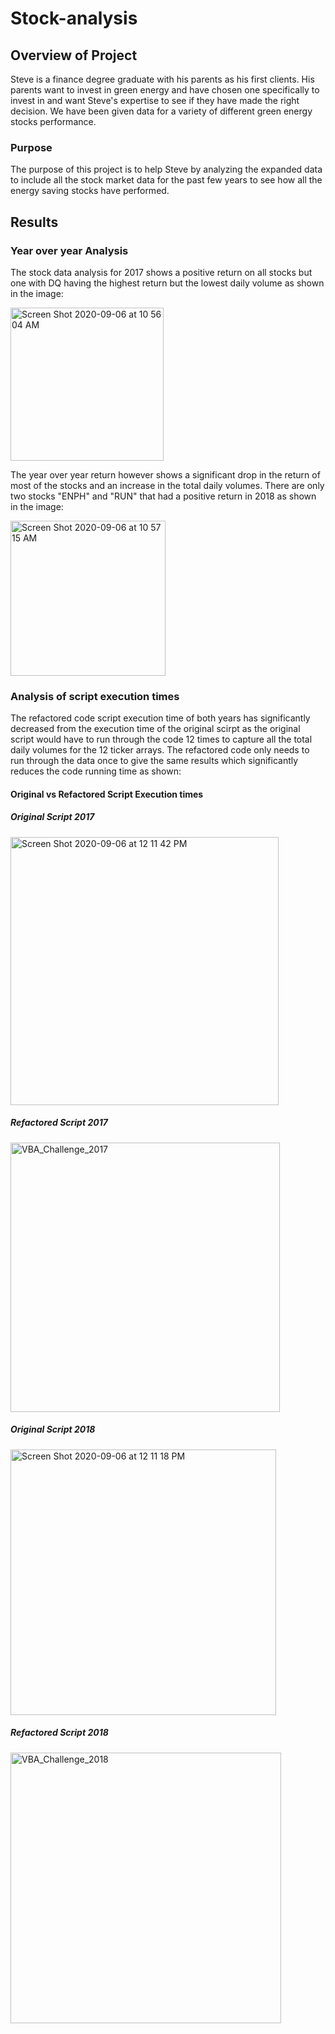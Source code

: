 # Stock-analysis
## Overview of Project
Steve is a finance degree graduate with his parents as his first clients. His parents want to invest in green energy and have chosen one specifically to invest in and want Steve's expertise to see if they have made the right decision. We have been given data for a variety of different green energy stocks performance. 
### Purpose
The purpose of this project is to help Steve by analyzing the expanded data to include all the stock market data for the past few years to see how all the energy saving stocks have performed. 
## Results
### Year over year Analysis
The stock data analysis for 2017 shows a positive return on all stocks but one with DQ having the highest return but the lowest daily volume as shown in the image: 

<img width="245" alt="Screen Shot 2020-09-06 at 10 56 04 AM" src="https://user-images.githubusercontent.com/69806770/92329866-644faf00-f038-11ea-9f3d-a100db82fe02.png"> 

The year over year return however shows a significant drop in the return of most of the stocks and an increase in the total daily volumes. There are only two stocks "ENPH" and "RUN" that had a positive return in 2018 as shown in the image:

<img width="248" alt="Screen Shot 2020-09-06 at 10 57 15 AM" src="https://user-images.githubusercontent.com/69806770/92329947-0e2f3b80-f039-11ea-8be5-ee577dadc6c4.png">

### Analysis of script execution times
The refactored code script execution time of both years has significantly decreased from the execution time of the original scirpt as the original script would have to run through the code 12 times to capture all the total daily volumes for the 12 ticker arrays. The refactored code only needs to run through the data once to give the same results which significantly reduces the code running time as shown:
#### Original vs Refactored Script Execution times
##### Original Script 2017
<img width="429" alt="Screen Shot 2020-09-06 at 12 11 42 PM" src="https://user-images.githubusercontent.com/69806770/92330325-fe652680-f03b-11ea-97dd-175e8f839230.png">

##### Refactored Script 2017
<img width="431" alt="VBA_Challenge_2017" src="https://user-images.githubusercontent.com/69806770/92330350-22286c80-f03c-11ea-9276-b156b157431c.png">

##### Original Script 2018

<img width="425" alt="Screen Shot 2020-09-06 at 12 11 18 PM" src="https://user-images.githubusercontent.com/69806770/92330393-93681f80-f03c-11ea-938f-8d6d9b666b24.png">

##### Refactored Script 2018

<img width="433" alt="VBA_Challenge_2018" src="https://user-images.githubusercontent.com/69806770/92330446-d6c28e00-f03c-11ea-9b78-13df813d67e9.png">

